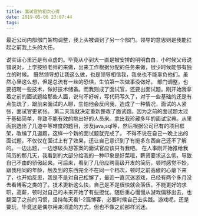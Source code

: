 ```yaml
---
title: 面试官的初次心得
date: 2019-05-06 23:07:44
tags:
---
```

最近公司内部部门架构调整，我上头被调到了另一个部门。领导的意思则是我能扛起之前我上头的大任。
<!--more-->
说实话心里还是有点虚的。毕竟从小到大一直是被安排的明明白白，小时候父母说错说对，上学按照老师的来做，出来工作根据分配的任务来做，很少时候能够有独立的时候。
既然领导想让我这么做，也是领导相信我，我总也不能辜负他们。虽然心里这么想，但是总流有一丝的恐惧，生怕第一次做事没做好。
部门调整，也要招聘一些技术，做好技术储备。而我则成了面试官，还要出面试题。刚开始我拿着之前的面试题给那些人面，说句不好听，写代码写久了，对于一些基础的还是有点生疏了，跟前来面试的人聊，生怕他会反问我，造成了一种情况，面试的人紧张，面试官更紧张。
第二天我就决定重新整改了面试题。因为之前的面试题太过于基础简单，导致不能有效的挑出好的人员来。拿出我珍藏多年的面试宝典。从里面挑选出了几道中等难度的题目，涉及java,sql等，然后根据公司已有的项目框架，改编了几道题，这样一个新的面试题就完成了。
不得不说在自己一晚上出的面试题，不仅仅在面试上有了效果，还让自己意识到了有挺多东西自己还不了解的。一边出题，一边想破头想答案的面试官应该只有我吧。
在人事刚开始推给我简历的那几天，我看到的大部分给我的一种印象是好菜哦，薪资要求这么低，导致自己不由的骄傲起来。可后来，看到了几份应聘高级开发的简历，顿时感觉不妙，跟我相同的年龄，触及到的东西完全不在同一个档次，顿时之前高傲的心瘪下来了，也开始反思，我是不是对自己松懈了，最近一直沉迷游戏，已经有两个多月没去看博客之类的了。技术更新这么快，自己是不是很快就会落伍，不能更好的求职，高薪，顿时对自己的未来开始了有些担忧。随后重心慢慢从游戏偏移出去，也翻回了之前的习惯，坚持每天看1-2篇博客，必要时候自己去实践。游戏呢，还是要玩，毕竟这是偶尔用来消遣的方式，但也不像之前那样沉迷。
